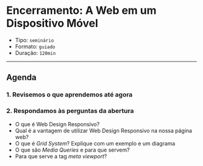 # Encerramento: A Web em um Dispositivo Móvel

- Tipo: `seminário`
- Formato: `guiado`
- Duração: `120min`

***

## Agenda

### 1. Revisemos o que aprendemos até agora

### 2. Respondamos às perguntas da abertura

- O que é Web Design Responsivo?
- Qual é a vantagem de utilizar Web Design Responsivo na nossa página web?
- O que é *Grid System*? Explique com um exemplo e um diagrama
- O que são *Media Queries* e para que servem?
- Para que serve a tag *meta viewport*?
